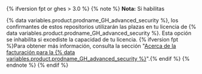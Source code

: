 {% ifversion fpt or ghes > 3.0 %}
{% note %}
**Nota:** Si habilitas

{% data variables.product.prodname_GH_advanced_security %}, los confirmantes de estos repositorios utilizarán las plazas en tu licencia de {% data variables.product.prodname_GH_advanced_security %}. Esta opción se inhabilita si excediste la capacidad de tu licencia. {% ifversion fpt %}Para obtener más información, consulta la sección "[Acerca de la facturación para la {% data variables.product.prodname_GH_advanced_security %}](/billing/managing-billing-for-github-advanced-security/about-billing-for-github-advanced-security)".{% endif %}
{% endnote %}
{% endif %}
